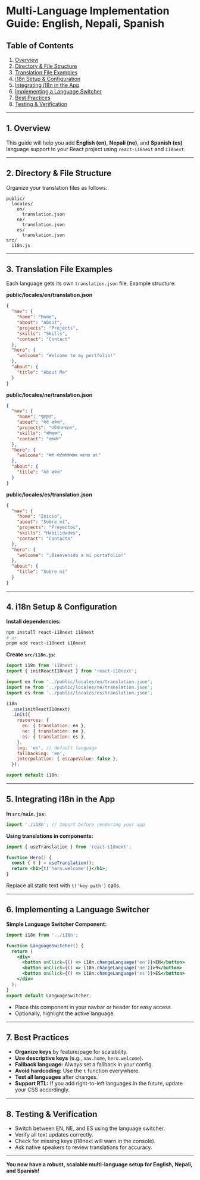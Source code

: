 # Multi-Language Implementation Guide: English, Nepali, Spanish

## Table of Contents
1. [Overview](#overview)
2. [Directory & File Structure](#directory--file-structure)
3. [Translation File Examples](#translation-file-examples)
4. [i18n Setup & Configuration](#i18n-setup--configuration)
5. [Integrating i18n in the App](#integrating-i18n-in-the-app)
6. [Implementing a Language Switcher](#implementing-a-language-switcher)
7. [Best Practices](#best-practices)
8. [Testing & Verification](#testing--verification)

---

## 1. Overview
This guide will help you add **English (en)**, **Nepali (ne)**, and **Spanish (es)** language support to your React project using `react-i18next` and `i18next`.

---

## 2. Directory & File Structure
Organize your translation files as follows:
```
public/
  locales/
    en/
      translation.json
    ne/
      translation.json
    es/
      translation.json
src/
  i18n.js
```

---

## 3. Translation File Examples
Each language gets its own `translation.json` file. Example structure:

**public/locales/en/translation.json**
```json
{
  "nav": {
    "home": "Home",
    "about": "About",
    "projects": "Projects",
    "skills": "Skills",
    "contact": "Contact"
  },
  "hero": {
    "welcome": "Welcome to my portfolio!"
  },
  "about": {
    "title": "About Me"
  }
}
```

**public/locales/ne/translation.json**
```json
{
  "nav": {
    "home": "गृहपृष्ठ",
    "about": "मेरो बारेमा",
    "projects": "परियोजनाहरू",
    "skills": "सीपहरू",
    "contact": "सम्पर्क"
  },
  "hero": {
    "welcome": "मेरो पोर्टफोलियोमा स्वागत छ!"
  },
  "about": {
    "title": "मेरो बारेमा"
  }
}
```

**public/locales/es/translation.json**
```json
{
  "nav": {
    "home": "Inicio",
    "about": "Sobre mí",
    "projects": "Proyectos",
    "skills": "Habilidades",
    "contact": "Contacto"
  },
  "hero": {
    "welcome": "¡Bienvenido a mi portafolio!"
  },
  "about": {
    "title": "Sobre mí"
  }
}
```

---

## 4. i18n Setup & Configuration

**Install dependencies:**
```bash
npm install react-i18next i18next
# or
pnpm add react-i18next i18next
```

**Create `src/i18n.js`:**
```js
import i18n from 'i18next';
import { initReactI18next } from 'react-i18next';

import en from '../public/locales/en/translation.json';
import ne from '../public/locales/ne/translation.json';
import es from '../public/locales/es/translation.json';

i18n
  .use(initReactI18next)
  .init({
    resources: {
      en: { translation: en },
      ne: { translation: ne },
      es: { translation: es },
    },
    lng: 'en', // default language
    fallbackLng: 'en',
    interpolation: { escapeValue: false },
  });

export default i18n;
```

---

## 5. Integrating i18n in the App

**In `src/main.jsx`:**
```js
import './i18n'; // Import before rendering your app
```

**Using translations in components:**
```jsx
import { useTranslation } from 'react-i18next';

function Hero() {
  const { t } = useTranslation();
  return <h1>{t('hero.welcome')}</h1>;
}
```

Replace all static text with `t('key.path')` calls.

---

## 6. Implementing a Language Switcher

**Simple Language Switcher Component:**
```jsx
import i18n from '../i18n';

function LanguageSwitcher() {
  return (
    <div>
      <button onClick={() => i18n.changeLanguage('en')}>EN</button>
      <button onClick={() => i18n.changeLanguage('ne')}>ने</button>
      <button onClick={() => i18n.changeLanguage('es')}>ES</button>
    </div>
  );
}
export default LanguageSwitcher;
```
- Place this component in your navbar or header for easy access.
- Optionally, highlight the active language.

---

## 7. Best Practices
- **Organize keys** by feature/page for scalability.
- **Use descriptive keys** (e.g., `nav.home`, `hero.welcome`).
- **Fallback language:** Always set a fallback in your config.
- **Avoid hardcoding:** Use the `t` function everywhere.
- **Test all languages** after changes.
- **Support RTL:** If you add right-to-left languages in the future, update your CSS accordingly.

---

## 8. Testing & Verification
- Switch between EN, NE, and ES using the language switcher.
- Verify all text updates correctly.
- Check for missing keys (i18next will warn in the console).
- Ask native speakers to review translations for accuracy.

---

**You now have a robust, scalable multi-language setup for English, Nepali, and Spanish!** 